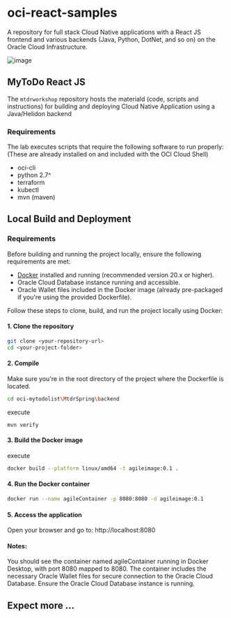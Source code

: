 # oci-react-samples
A repository for full stack Cloud Native applications with a React JS frontend and various backends (Java, Python, DotNet, and so on) on the Oracle Cloud Infrastructure.

![image](https://user-images.githubusercontent.com/7783295/116454396-cbfb7a00-a814-11eb-8196-ba2113858e8b.png)
  

## MyToDo React JS
The `mtdrworkshop` repository hosts the materiald (code, scripts and instructions) for building and deploying Cloud Native Application using a Java/Helidon backend


### Requirements
The lab executes scripts that require the following software to run properly: (These are already installed on and included with the OCI Cloud Shell)
* oci-cli
* python 2.7^
* terraform
* kubectl
* mvn (maven) 

## Local Build and Deployment

###  Requirements

Before building and running the project locally, ensure the following requirements are met:

- [Docker](https://www.docker.com/) installed and running (recommended version 20.x or higher).
- Oracle Cloud Database instance running and accessible.
- Oracle Wallet files included in the Docker image (already pre-packaged if you're using the provided Dockerfile).

Follow these steps to clone, build, and run the project locally using Docker:

#### 1. Clone the repository  
```bash
git clone <your-repository-url>
cd <your-project-folder>

```

#### 2. Compile 
Make sure you're in the root directory of the project where the Dockerfile is located.
```bash
cd oci-mytodolist\MtdrSpring\backend
```

execute 
```
mvn verify
```


#### 3. Build the Docker image

execute
```bash
docker build --platform linux/amd64 -t agileimage:0.1 .
```
#### 4. Run the Docker container
```bash
docker run --name agileContainer -p 8080:8080 -d agileimage:0.1

```
####  5. Access the application
Open your browser and go to: http://localhost:8080

#### Notes:

You should see the container named agileContainer running in Docker Desktop, with port 8080 mapped to 8080.
The container includes the necessary Oracle Wallet files for secure connection to the Oracle Cloud Database.
Ensure the Oracle Cloud Database instance is running.

## Expect more ...



